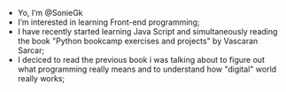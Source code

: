 - Yo, I’m @SonieGk
- I’m interested in learning Front-end programming;
- I have recently started learning Java Script and simultaneously reading the book "Python bookcamp exercises and projects" by Vascaran Sarcar; 
- I deciced to read the previous book i was talking about to figure out what programming really means and to understand how "digital" world really works;

